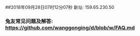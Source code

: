 ##2018年09月28日07时12分07秒 新址: 159.65.230.50
### 兔友常见问题及解答: https://github.com/wanggonging/d/blob/w/FAQ.md
